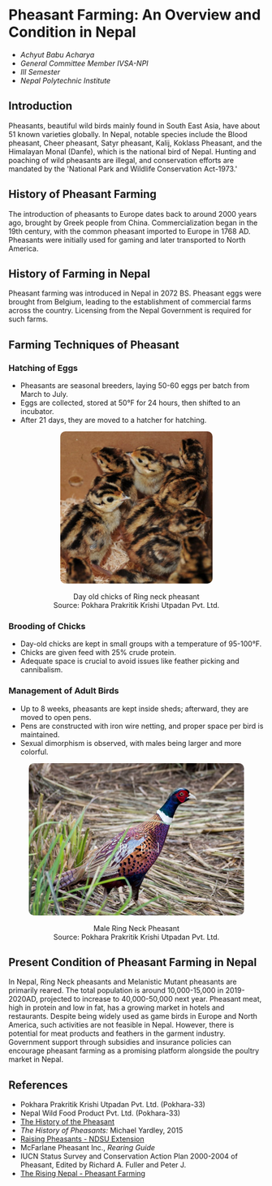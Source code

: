 # Pheasant Farming: An Overview and Condition in Nepal

- _Achyut Babu Acharya_
- _General Committee Member IVSA-NPI_
- _III Semester_
- _Nepal Polytechnic Institute_

## Introduction

Pheasants, beautiful wild birds mainly found in South East Asia, have about 51 known varieties globally. In Nepal, notable species include the Blood pheasant, Cheer pheasant, Satyr pheasant, Kalij, Koklass Pheasant, and the Himalayan Monal (Danfe), which is the national bird of Nepal. Hunting and poaching of wild pheasants are illegal, and conservation efforts are mandated by the 'National Park and Wildlife Conservation Act-1973.'

## History of Pheasant Farming

The introduction of pheasants to Europe dates back to around 2000 years ago, brought by Greek people from China. Commercialization began in the 19th century, with the common pheasant imported to Europe in 1768 AD. Pheasants were initially used for gaming and later transported to North America.

## History of Farming in Nepal

Pheasant farming was introduced in Nepal in 2072 BS. Pheasant eggs were brought from Belgium, leading to the establishment of commercial farms across the country. Licensing from the Nepal Government is required for such farms.

## Farming Techniques of Pheasant

### Hatching of Eggs

- Pheasants are seasonal breeders, laying 50-60 eggs per batch from March to July.
- Eggs are collected, stored at 50°F for 24 hours, then shifted to an incubator.
- After 21 days, they are moved to a hatcher for hatching.

<figure class="image">
    <img src="./img/chicks.png" alt="Day old chicks of Ring neck pheasant" 
    align="center" 
    style="
    height:300px;     
    border-radius:10px;             
    display: block;
    margin-left: auto;
    margin-right: auto;">
<br/>
  <figcaption style="text-align:center">Day old chicks of Ring neck pheasant</figcaption>
  <figcaption style="text-align:center">Source: Pokhara Prakritik Krishi Utpadan Pvt. Ltd.</figcaption>
</figure>

### Brooding of Chicks

- Day-old chicks are kept in small groups with a temperature of 95-100°F.
- Chicks are given feed with 25% crude protein.
- Adequate space is crucial to avoid issues like feather picking and cannibalism.

### Management of Adult Birds

- Up to 8 weeks, pheasants are kept inside sheds; afterward, they are moved to open pens.
- Pens are constructed with iron wire netting, and proper space per bird is maintained.
- Sexual dimorphism is observed, with males being larger and more colorful.

<figure class="image">
    <img src="./img/adult.png" alt="Male Ring Neck Pheasant" 
    align="center" 
    style="
    height:300px;     
    border-radius:10px;             
    display: block;
    margin-left: auto;
    margin-right: auto;">
<br/>
  <figcaption style="text-align:center">Male Ring Neck Pheasant</figcaption>
  <figcaption style="text-align:center">Source: Pokhara Prakritik Krishi Utpadan Pvt. Ltd.</figcaption>
</figure>

## Present Condition of Pheasant Farming in Nepal

In Nepal, Ring Neck pheasants and Melanistic Mutant pheasants are primarily reared. The total population is around 10,000-15,000 in 2019-2020AD, projected to increase to 40,000-50,000 next year. Pheasant meat, high in protein and low in fat, has a growing market in hotels and restaurants. Despite being widely used as game birds in Europe and North America, such activities are not feasible in Nepal. However, there is potential for meat products and feathers in the garment industry. Government support through subsidies and insurance policies can encourage pheasant farming as a promising platform alongside the poultry market in Nepal.

## References

- Pokhara Prakritik Krishi Utpadan Pvt. Ltd. (Pokhara-33)
- Nepal Wild Food Product Pvt. Ltd. (Pokhara-33)
- [The History of the Pheasant](https://www.thefield.co.uk/shooting/the-history-of-the-pheasant-22364)
- _The History of Pheasants:_ Michael Yardley, 2015
- [Raising Pheasants - NDSU Extension](https://www.ag.ndsu.edu/publications/environment-natural-resources/raising-pheasants)
- McFarlane Pheasant Inc., _Rearing Guide_
- IUCN Status Survey and Conservation Action Plan 2000-2004 of Pheasant, Edited by Richard A. Fuller and Peter J.
- [The Rising Nepal - Pheasant Farming](https://therisingnepal.org.np/news/32384)
